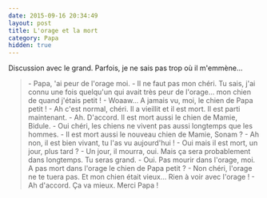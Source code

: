 ```yaml
---
date: 2015-09-16 20:34:49
layout: post
title: L'orage et la mort
category: Papa
hidden: true
---
```


Discussion avec le grand. Parfois, je ne sais pas trop où il m'emmène...

> \- Papa, 'ai peur de l'orage moi.
> \- Il ne faut pas mon chéri. Tu sais, j'ai connu une fois quelqu'un qui avait très peur de l'orage... mon chien de quand j'étais petit !
> \- Woaaw... A jamais vu, moi, le chien de Papa petit !
> \- Ah c'est normal, chéri. Il a vieillit et il est mort. Il est parti maintenant.
> \- Ah. D'accord. Il est mort aussi le chien de Mamie, Bidule.
> \- Oui chéri, les chiens ne vivent pas aussi longtemps que les hommes.
> \- Il est mort aussi le nouveau chien de Mamie, Sonam ?
> \- Ah non, il est bien vivant, tu l'as vu aujourd'hui !
> \- Oui mais il est mort, un jour, plus tard ?
> \- Un jour, il mourra, oui. Mais ça sera probablement dans longtemps. Tu seras grand.
> \- Oui. Pas mourir dans l'orage, moi. A pas mort dans l'orage le chien de Papa petit ?
> \- Non chéri, l'orage ne te tuera pas. Et mon chien était vieux... Rien à voir avec l'orage !
> \- Ah d'accord. Ça va mieux. Merci Papa !

